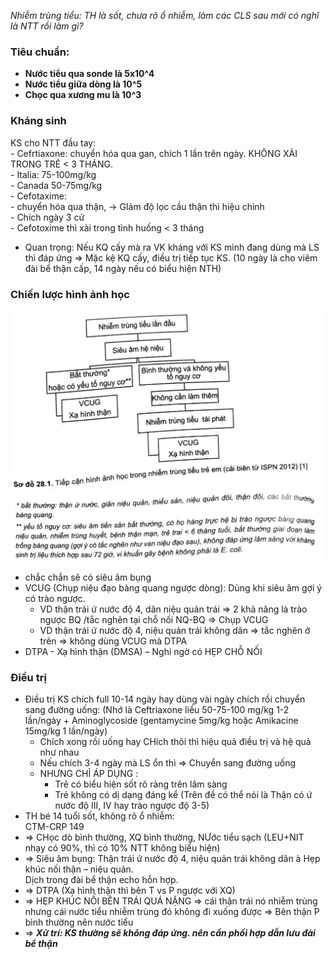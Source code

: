 _Nhiễm trùng tiểu: TH là sốt, chưa rõ ổ nhiễm, làm các CLS sau mới có nghĩ là NTT rồi làm gì?_  
### Tiêu chuẩn:  
- **Nước tiểu qua sonde là 5x10^4**  
- **Nước tiểu giữa dòng là 10^5**  
- **Chọc qua xương mu là 10^3**  
### Kháng sinh  
KS cho NTT đầu tay:  
	- Cefrtiaxone: chuyển hóa qua gan, chích 1 lần trên ngày. KHÔNG XÀI TRONG TRẺ < 3 THÁNG.  
		- Italia: 75-100mg/kg  
		- Canada 50-75mg/kg  
	- Cefotaxime:  
		- chuyển hóa qua thận, -> GIảm độ lọc cầu thận thì hiệu chỉnh  
		- Chích ngày 3 cử  
		- Cefotoxime thì xài trong tình huống < 3 tháng  
- Quan trọng: Nếu KQ cấy mà ra VK kháng với KS mình đang dùng mà LS thì đáp ứng => Mặc kệ KQ cấy, điều trị tiếp tục KS. (10 ngày là cho viêm đài bể thận cấp, 14 ngày nếu có biểu hiện NTH)  
  
  
### Chiến lược hình ảnh học  
![NHIỄM TRÙNG TIỂU-1689509939903.jpeg](../../../../../200%20Files/image/image/NHI%E1%BB%84M%20TR%C3%99NG%20TI%E1%BB%82U-1689509939903.jpeg)  
- chắc chắn sẽ có siêu âm bụng  
- VCUG (Chụp niệu đạo bàng quang ngược dòng): Dùng khi siêu âm gợi ý có trào ngược.    
	- VD thận trái ứ nước độ 4, dãn niệu quản trái => 2 khả năng là trào ngược BQ /tắc nghẽn tại chỗ nối NQ-BQ => Chụp VCUG   
	- VD thận trái ứ nước độ 4, niệu quản trái không dãn => tắc nghẽn ở trên => không dùng VCUG mà DTPA  
- DTPA - Xạ hình thận (DMSA) – Nghi ngờ có HẸP CHỖ NỐI  
### Điều trị  
- Điều trị KS chích full 10-14 ngày hay dùng vài ngày chích rồi chuyển sang đường uống: (Nhớ là Ceftriaxone liều 50-75-100 mg/kg 1-2 lần/ngày + Aminoglycoside (gentamycine 5mg/kg hoặc Amikacine 15mg/kg 1 lần/ngày)  
	- Chích xong rồi uống hay CHích thôi thì hiệu quả điều trị và hệ quả như nhau  
	- Nếu chích 3-4 ngày mà LS ổn thì => Chuyển sang đường uống  
	- NHƯNG CHỈ ÁP DỤNG :  
		- Trẻ có biểu hiện sốt rõ ràng trên lâm sàng  
		- Trẻ không có dị dạng đáng kể (Trên đề có thể nói là Thận có ứ nước độ III, IV hay trào ngược độ 3-5)  
- TH bé 14 tuổi sốt, không rõ ổ nhiễm:  
CTM-CRP 149  
- => CHọc dò bình thường, XQ bình thường, NƯớc tiểu sạch (LEU+NIT nhạy có 90%, thì có 10% NTT không biểu hiện)  
- => Siêu âm bụng: Thận trái ứ nước độ 4, niệu quản trái không dãn à Hẹp khúc nối thận – niệu quản.    
Dịch trong đài bể thận echo hỗn hợp.    
- => DTPA (Xạ hình thận thì bên T vs P ngược với XQ)  
- => HẸP KHÚC NỐI BÊN TRÁI QUÁ NẶNG => cái thận trái nó nhiễm trùng nhưng cái nước tiểu nhiễm trùng đó không đi xuống được => Bên thận P bình thường nên nước tiểu  
- => **_Xử trí: KS thường sẽ không đáp ứng. nên cần phối hợp dẫn lưu đài bể thận_**